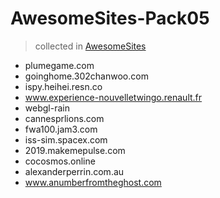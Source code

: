 # AwesomeSites-Pack05

> collected in [AwesomeSites](https://github.com/ezshine/AwesomeSites)


- plumegame.com
- goinghome.302chanwoo.com
- ispy.heihei.resn.co
- www.experience-nouvelletwingo.renault.fr
- webgl-rain
- cannesprlions.com
- fwa100.jam3.com
- iss-sim.spacex.com
- 2019.makemepulse.com
- cocosmos.online
- alexanderperrin.com.au
- www.anumberfromtheghost.com